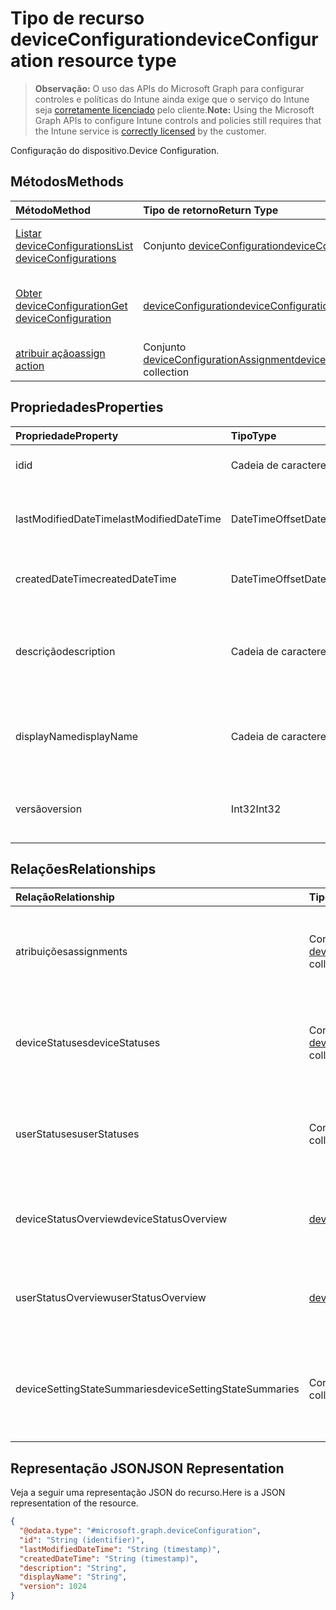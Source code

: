 # <a name="deviceconfiguration-resource-type"></a><span data-ttu-id="64c21-101">Tipo de recurso deviceConfiguration</span><span class="sxs-lookup"><span data-stu-id="64c21-101">deviceConfiguration resource type</span></span>

> <span data-ttu-id="64c21-102">**Observação:** O uso das APIs do Microsoft Graph para configurar controles e políticas do Intune ainda exige que o serviço do Intune seja [corretamente licenciado](https://go.microsoft.com/fwlink/?linkid=839381) pelo cliente.</span><span class="sxs-lookup"><span data-stu-id="64c21-102">**Note:** Using the Microsoft Graph APIs to configure Intune controls and policies still requires that the Intune service is [correctly licensed](https://go.microsoft.com/fwlink/?linkid=839381) by the customer.</span></span>

<span data-ttu-id="64c21-103">Configuração do dispositivo.</span><span class="sxs-lookup"><span data-stu-id="64c21-103">Device Configuration.</span></span>
## <a name="methods"></a><span data-ttu-id="64c21-104">Métodos</span><span class="sxs-lookup"><span data-stu-id="64c21-104">Methods</span></span>
|<span data-ttu-id="64c21-105">Método</span><span class="sxs-lookup"><span data-stu-id="64c21-105">Method</span></span>|<span data-ttu-id="64c21-106">Tipo de retorno</span><span class="sxs-lookup"><span data-stu-id="64c21-106">Return Type</span></span>|<span data-ttu-id="64c21-107">Descrição</span><span class="sxs-lookup"><span data-stu-id="64c21-107">Description</span></span>|
|:---|:---|:---|
|[<span data-ttu-id="64c21-108">Listar deviceConfigurations</span><span class="sxs-lookup"><span data-stu-id="64c21-108">List deviceConfigurations</span></span>](../api/intune_deviceconfig_deviceconfiguration_list.md)|<span data-ttu-id="64c21-109">Conjunto [deviceConfiguration](../resources/intune_deviceconfig_deviceconfiguration.md)</span><span class="sxs-lookup"><span data-stu-id="64c21-109">[deviceConfiguration](../resources/intune_deviceconfig_deviceconfiguration.md) collection</span></span>|<span data-ttu-id="64c21-110">Listar propriedades e relações de objetos de [deviceConfiguration](../resources/intune_deviceconfig_deviceconfiguration.md).</span><span class="sxs-lookup"><span data-stu-id="64c21-110">List properties and relationships of the [deviceConfiguration](../resources/intune_deviceconfig_deviceconfiguration.md) objects.</span></span>|
|[<span data-ttu-id="64c21-111">Obter deviceConfiguration</span><span class="sxs-lookup"><span data-stu-id="64c21-111">Get deviceConfiguration</span></span>](../api/intune_deviceconfig_deviceconfiguration_get.md)|[<span data-ttu-id="64c21-112">deviceConfiguration</span><span class="sxs-lookup"><span data-stu-id="64c21-112">deviceConfiguration</span></span>](../resources/intune_deviceconfig_deviceconfiguration.md)|<span data-ttu-id="64c21-113">Ler propriedades e relações de objetos de [deviceConfiguration](../resources/intune_deviceconfig_deviceconfiguration.md).</span><span class="sxs-lookup"><span data-stu-id="64c21-113">Read properties and relationships of [plannerProgressTaskBoardTaskFormat](../resources/intune_deviceconfig_deviceconfiguration.md) object.</span></span>|
|[<span data-ttu-id="64c21-114">atribuir ação</span><span class="sxs-lookup"><span data-stu-id="64c21-114">assign action</span></span>](../api/intune_deviceconfig_deviceconfiguration_assign.md)|<span data-ttu-id="64c21-115">Conjunto [deviceConfigurationAssignment](../resources/intune_deviceconfig_deviceconfigurationassignment.md)</span><span class="sxs-lookup"><span data-stu-id="64c21-115">[deviceConfigurationAssignment](../resources/intune_deviceconfig_deviceconfigurationassignment.md) collection</span></span>|<span data-ttu-id="64c21-116">Ainda não documentado</span><span class="sxs-lookup"><span data-stu-id="64c21-116">Not yet documented</span></span>|

## <a name="properties"></a><span data-ttu-id="64c21-117">Propriedades</span><span class="sxs-lookup"><span data-stu-id="64c21-117">Properties</span></span>
|<span data-ttu-id="64c21-118">Propriedade</span><span class="sxs-lookup"><span data-stu-id="64c21-118">Property</span></span>|<span data-ttu-id="64c21-119">Tipo</span><span class="sxs-lookup"><span data-stu-id="64c21-119">Type</span></span>|<span data-ttu-id="64c21-120">Descrição</span><span class="sxs-lookup"><span data-stu-id="64c21-120">Description</span></span>|
|:---|:---|:---|
|<span data-ttu-id="64c21-121">id</span><span class="sxs-lookup"><span data-stu-id="64c21-121">id</span></span>|<span data-ttu-id="64c21-122">Cadeia de caracteres</span><span class="sxs-lookup"><span data-stu-id="64c21-122">String</span></span>|<span data-ttu-id="64c21-123">Chave da entidade.</span><span class="sxs-lookup"><span data-stu-id="64c21-123">Key of the setting.</span></span>|
|<span data-ttu-id="64c21-124">lastModifiedDateTime</span><span class="sxs-lookup"><span data-stu-id="64c21-124">lastModifiedDateTime</span></span>|<span data-ttu-id="64c21-125">DateTimeOffset</span><span class="sxs-lookup"><span data-stu-id="64c21-125">DateTimeOffset</span></span>|<span data-ttu-id="64c21-126">Última modificação de DateTime do objeto.</span><span class="sxs-lookup"><span data-stu-id="64c21-126">Indicates the date the object was last modified.</span></span>|
|<span data-ttu-id="64c21-127">createdDateTime</span><span class="sxs-lookup"><span data-stu-id="64c21-127">createdDateTime</span></span>|<span data-ttu-id="64c21-128">DateTimeOffset</span><span class="sxs-lookup"><span data-stu-id="64c21-128">DateTimeOffset</span></span>|<span data-ttu-id="64c21-129">DateTime em que o objeto foi criado.</span><span class="sxs-lookup"><span data-stu-id="64c21-129">DateTime the object was created.</span></span>|
|<span data-ttu-id="64c21-130">descrição</span><span class="sxs-lookup"><span data-stu-id="64c21-130">description</span></span>|<span data-ttu-id="64c21-131">Cadeia de caracteres</span><span class="sxs-lookup"><span data-stu-id="64c21-131">String</span></span>|<span data-ttu-id="64c21-132">O administrador forneceu a descrição da Configuração do dispositivo.</span><span class="sxs-lookup"><span data-stu-id="64c21-132">Admin provided description of the Device Configuration.</span></span>|
|<span data-ttu-id="64c21-133">displayName</span><span class="sxs-lookup"><span data-stu-id="64c21-133">displayName</span></span>|<span data-ttu-id="64c21-134">Cadeia de caracteres</span><span class="sxs-lookup"><span data-stu-id="64c21-134">String</span></span>|<span data-ttu-id="64c21-135">O administrador forneceu o nome da Configuração do dispositivo.</span><span class="sxs-lookup"><span data-stu-id="64c21-135">Admin provided name of the device configuration.</span></span>|
|<span data-ttu-id="64c21-136">versão</span><span class="sxs-lookup"><span data-stu-id="64c21-136">version</span></span>|<span data-ttu-id="64c21-137">Int32</span><span class="sxs-lookup"><span data-stu-id="64c21-137">Int32</span></span>|<span data-ttu-id="64c21-138">Versão da configuração do dispositivo.</span><span class="sxs-lookup"><span data-stu-id="64c21-138">Version of the device configuration.</span></span>|

## <a name="relationships"></a><span data-ttu-id="64c21-139">Relações</span><span class="sxs-lookup"><span data-stu-id="64c21-139">Relationships</span></span>
|<span data-ttu-id="64c21-140">Relação</span><span class="sxs-lookup"><span data-stu-id="64c21-140">Relationship</span></span>|<span data-ttu-id="64c21-141">Tipo</span><span class="sxs-lookup"><span data-stu-id="64c21-141">Type</span></span>|<span data-ttu-id="64c21-142">Descrição</span><span class="sxs-lookup"><span data-stu-id="64c21-142">Description</span></span>|
|:---|:---|:---|
|<span data-ttu-id="64c21-143">atribuições</span><span class="sxs-lookup"><span data-stu-id="64c21-143">assignments</span></span>|<span data-ttu-id="64c21-144">Conjunto [deviceConfigurationAssignment](../resources/intune_deviceconfig_deviceconfigurationassignment.md)</span><span class="sxs-lookup"><span data-stu-id="64c21-144">[deviceConfigurationAssignment](../resources/intune_deviceconfig_deviceconfigurationassignment.md) collection</span></span>|<span data-ttu-id="64c21-145">A lista de atribuições para o perfil de configuração do dispositivo.</span><span class="sxs-lookup"><span data-stu-id="64c21-145">The list of assignments for the device configuration profile.</span></span>|
|<span data-ttu-id="64c21-146">deviceStatuses</span><span class="sxs-lookup"><span data-stu-id="64c21-146">deviceStatuses</span></span>|<span data-ttu-id="64c21-147">Conjunto [deviceConfigurationDeviceStatus](../resources/intune_deviceconfig_deviceconfigurationdevicestatus.md)</span><span class="sxs-lookup"><span data-stu-id="64c21-147">[deviceConfigurationDeviceStatus](../resources/intune_deviceconfig_deviceconfigurationdevicestatus.md) collection</span></span>|<span data-ttu-id="64c21-148">Status de instalação da configuração de dispositivo por dispositivo.</span><span class="sxs-lookup"><span data-stu-id="64c21-148">Device configuration installation status by device.</span></span>|
|<span data-ttu-id="64c21-149">userStatuses</span><span class="sxs-lookup"><span data-stu-id="64c21-149">userStatuses</span></span>|<span data-ttu-id="64c21-150">Conjunto [deviceConfigurationUserStatus](../resources/intune_deviceconfig_deviceconfigurationuserstatus.md)</span><span class="sxs-lookup"><span data-stu-id="64c21-150">[deviceConfigurationUserStatus](../resources/intune_deviceconfig_deviceconfigurationuserstatus.md) collection</span></span>|<span data-ttu-id="64c21-151">Status da instalação da configuração do dispositivo por usuário.</span><span class="sxs-lookup"><span data-stu-id="64c21-151">Device configuration installation stauts by user.</span></span>|
|<span data-ttu-id="64c21-152">deviceStatusOverview</span><span class="sxs-lookup"><span data-stu-id="64c21-152">deviceStatusOverview</span></span>|[<span data-ttu-id="64c21-153">deviceConfigurationDeviceOverview</span><span class="sxs-lookup"><span data-stu-id="64c21-153">deviceConfigurationDeviceOverview</span></span>](../resources/intune_deviceconfig_deviceconfigurationdeviceoverview.md)|<span data-ttu-id="64c21-154">Visão geral do status dos dispositivos da configuração de dispositivos</span><span class="sxs-lookup"><span data-stu-id="64c21-154">Device Configuration devices status overview</span></span>|
|<span data-ttu-id="64c21-155">userStatusOverview</span><span class="sxs-lookup"><span data-stu-id="64c21-155">userStatusOverview</span></span>|[<span data-ttu-id="64c21-156">deviceConfigurationUserOverview</span><span class="sxs-lookup"><span data-stu-id="64c21-156">deviceConfigurationUserOverview</span></span>](../resources/intune_deviceconfig_deviceconfigurationuseroverview.md)|<span data-ttu-id="64c21-157">Visão geral do status dos usuários da configuração de dispositivos</span><span class="sxs-lookup"><span data-stu-id="64c21-157">Device Configuration users status overview</span></span>|
|<span data-ttu-id="64c21-158">deviceSettingStateSummaries</span><span class="sxs-lookup"><span data-stu-id="64c21-158">deviceSettingStateSummaries</span></span>|<span data-ttu-id="64c21-159">Conjunto [settingStateDeviceSummary](../resources/intune_deviceconfig_settingstatedevicesummary.md)</span><span class="sxs-lookup"><span data-stu-id="64c21-159">[settingStateDeviceSummary](../resources/intune_deviceconfig_settingstatedevicesummary.md) collection</span></span>|<span data-ttu-id="64c21-160">Resumo do dispositivo do estado de definição de configuração do dispositivo</span><span class="sxs-lookup"><span data-stu-id="64c21-160">Device Configuration Setting State Device Summary</span></span>|

## <a name="json-representation"></a><span data-ttu-id="64c21-161">Representação JSON</span><span class="sxs-lookup"><span data-stu-id="64c21-161">JSON Representation</span></span>
<span data-ttu-id="64c21-162">Veja a seguir uma representação JSON do recurso.</span><span class="sxs-lookup"><span data-stu-id="64c21-162">Here is a JSON representation of the resource.</span></span>
<!-- {
  "blockType": "resource",
  "keyProperty": "id",
  "@odata.type": "microsoft.graph.deviceConfiguration"
}
-->
``` json
{
  "@odata.type": "#microsoft.graph.deviceConfiguration",
  "id": "String (identifier)",
  "lastModifiedDateTime": "String (timestamp)",
  "createdDateTime": "String (timestamp)",
  "description": "String",
  "displayName": "String",
  "version": 1024
}
```



